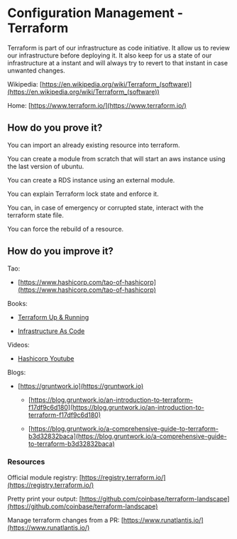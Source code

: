# Configuration Management - Terraform

Terraform is part of our infrastructure as code initiative. It allow us to review our infrastructure before deploying it. It also keep for us a state of our infrastructure at a instant and will always try to revert to that instant in case unwanted changes. 

Wikipedia: [https://en.wikipedia.org/wiki/Terraform_(software)](https://en.wikipedia.org/wiki/Terraform_(software)) 

Home: [https://www.terraform.io/](https://www.terraform.io/) 

## How do you prove it?

You can import an already existing resource into terraform.

You can create a module from scratch that will start an aws instance using the last version of ubuntu.

You can create a RDS instance using an external module.

You can explain Terraform lock state and enforce it.

You can, in case of emergency or corrupted state, interact with the terraform state file.

You can force the rebuild of a resource.

## How do you improve it?

Tao:

* [https://www.hashicorp.com/tao-of-hashicorp](https://www.hashicorp.com/tao-of-hashicorp)

Books:

* [Terraform Up & Running](https://www.amazon.ca/Terraform-Running-Writing-Infrastructure-Code/dp/1491977086?th=1&psc=1&source=googleshopping&locale=en-CA&tag=googcana-20&ref=pd_sl_2e491zlwv6_e)

* [Infrastructure As Code](http://shop.oreilly.com/product/0636920039297.do)

Videos:

* [Hashicorp Youtube](https://www.youtube.com/channel/UC-AdvAxaagE9W2f0webyNUQ/playlists)

Blogs:

* [https://gruntwork.io](https://gruntwork.io) 

    * [https://blog.gruntwork.io/an-introduction-to-terraform-f17df9c6d180](https://blog.gruntwork.io/an-introduction-to-terraform-f17df9c6d180)

    * [https://blog.gruntwork.io/a-comprehensive-guide-to-terraform-b3d32832baca](https://blog.gruntwork.io/a-comprehensive-guide-to-terraform-b3d32832baca) 

### Resources

Official module registry: [https://registry.terraform.io/](https://registry.terraform.io/)

Pretty print your output: [https://github.com/coinbase/terraform-landscape](https://github.com/coinbase/terraform-landscape) 

Manage terraform changes from a PR: [https://www.runatlantis.io/](https://www.runatlantis.io/)

